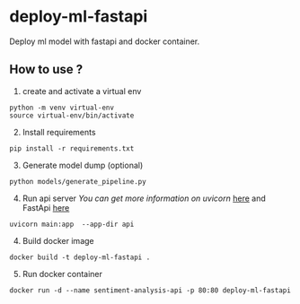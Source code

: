 # deploy-ml-fastapi
Deploy ml model with fastapi and docker container.
## How to use ?
1. create and activate a virtual env 
```
python -m venv virtual-env
source virtual-env/bin/activate

```
2. Install requirements
```
pip install -r requirements.txt
``` 
3. Generate model dump (optional)

```
python models/generate_pipeline.py
``` 
4. Run api server 
*You can get more information on uvicorn* [here](https://www.uvicorn.org/) and FastApi [here](https://fastapi.tiangolo.com/) 
```
uvicorn main:app  --app-dir api
``` 
4. Build docker image

```
docker build -t deploy-ml-fastapi .
``` 

5. Run docker container

```
docker run -d --name sentiment-analysis-api -p 80:80 deploy-ml-fastapi
``` 
